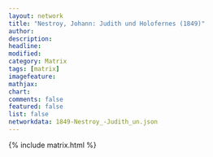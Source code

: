 ```yaml
---
layout: network
title: "Nestroy, Johann: Judith und Holofernes (1849)"
author:
description:
headline:
modified:
category: Matrix
tags: [matrix]
imagefeature: 
mathjax: 
chart: 
comments: false
featured: false
list: false
networkdata: 1849-Nestroy_-Judith_un.json
---
```

{% include matrix.html %}

